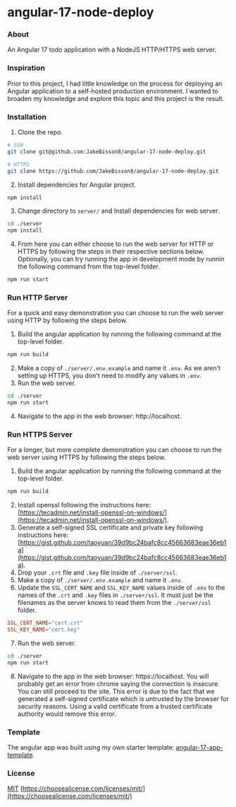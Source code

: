 # angular-17-node-deploy

### About
An Angular 17 todo application with a NodeJS HTTP/HTTPS web server.

### Inspiration
Prior to this project, I had little knowledge on the process for deploying an Angular application to a self-hosted production environment. 
I wanted to broaden my knowledge and explore this topic and this project is the result.

### Installation
1. Clone the repo.
```bash
# SSH
git clone git@github.com:JakeBisson8/angular-17-node-deploy.git

# HTTPS
git clone https://github.com/JakeBisson8/angular-17-node-deploy.git
```
2. Install dependencies for Angular project.
```bash
npm install
```
3. Change directory to `server/` and Install dependencies for web server.
```bash
cd ./server
npm install
```
4. From here you can either choose to run the web server for HTTP or HTTPS by following the steps in their respective sections below. Optionally, you can try running the app in development mode by runnin the following command from the top-level folder.
```bash
npm run start
```

### Run HTTP Server
For a quick and easy demonstration you can choose to run the web server using HTTP by following the steps below.  

1. Build the angular application by running the following command at the top-level folder.
```bash
npm run build
```
2. Make a copy of `./server/.env.example` and name it `.env`. As we aren't setting up HTTPS, you don't need to modify any values in `.env`.
3. Run the web server.
```bash
cd ./server
npm run start
```
4. Navigate to the app in the web browser: http://localhost.

### Run HTTPS Server
For a longer, but more complete demonstration you can choose to run the web server using HTTPS by following the steps below.  
1. Build the angular application by running the following command at the top-level folder.
```bash
npm run build
```
2. Install openssl following the instructions here: [https://tecadmin.net/install-openssl-on-windows/](https://tecadmin.net/install-openssl-on-windows/).
3. Generate a self-signed SSL certificate and private key following instructions here: [https://gist.github.com/taoyuan/39d9bc24bafc8cc45663683eae36eb1a](https://gist.github.com/taoyuan/39d9bc24bafc8cc45663683eae36eb1a).
4. Drop your `.crt` file and `.key` file inside of `./server/ssl`.
5. Make a copy of `./server/.env.example` and name it `.env`.
6. Update the `SSL_CERT_NAME` and `SSL_KEY_NAME` values inside of `.env` to the names of the `.crt` and `.key` files in `./server/ssl`. It must just be the filenames as the server knows to read them from the `./server/ssl` folder.
```conf
SSL_CERT_NAME="cert.crt"
SSL_KEY_NAME="cert.key"
```
7. Run the web server.
```bash
cd ./server
npm run start
```
8. Navigate to the app in the web browser: https://localhost. You will probably get an error from chrome saying the connection is insecure. You can still proceed to the site. This error is due to the fact that we generated a self-signed certificate which is untrusted by the browser for security reasons. Using a valid certificate from a trusted certificate authority would remove this error.

### Template
The angular app was built using my own starter template: [angular-17-app-template](https://github.com/JakeBisson8/angular-17-app-template).

### License
[MIT](https://github.com/JakeBisson8/angular-17-app-template/blob/main/LICENSE)
[https://choosealicense.com/licenses/mit/](https://choosealicense.com/licenses/mit/)

